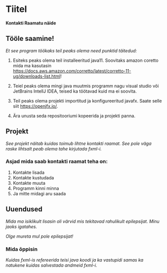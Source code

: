 # Tiitel
**Kontakti Raamatu näide**

## Tööle saamine!
*Et see program töökaks teil peaks olema need punktid täitedud:*
 1. Esiteks peaks olema teil installeeritud java11. Soovitaks amazon coretto mida ma kasutasin https://docs.aws.amazon.com/corretto/latest/corretto-11-ug/downloads-list.html!
 
 3. Teiel peaks olema mingi java muutmis programm nagu visual studio või JetBrains IntellJ IDEA, teised ka töötavad kuid ma ei soovita.
 
 5. Teil peaks olema projekti importitud ja konfigureeritud javafx. Saate selle siit https://openjfx.io/.
 
 7. Ära unusta seda repositooriumi kopeerida ja projekti panna.

## Projekt
*See projekt näitab kuidas toimub lihtne kontakti raamat. See pole väga raske lihtsalt peab olema tahe kirjutada fxml-i.*

### Asjad mida saab kontakti raamat teha on:
 1. Kontakte lisada
 2. Kontakte kustudada
 3. Kontakte muuta
 4. Programm kinni minna
 5. Ja mitte midagi aru saada

## Uuendused
*Mida ma isiklikult lisasin oli värvid mis tekitavad rahulikult epilepsijat. Minu jaoks igatahes.*

*Olge mureta mul pole epilepsijat!*

### Mida õppisin
*Kuidas fxml-is refereerida teisi java koodi ja ka vastupidi samas ka natukene kuidas salvestada andmeid fxml-i.*
